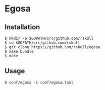# Egosa

## Installation

```
$ mkdir -p $GOPATH/src/github.com/rskull
$ cd $GOPATH/src/github.com/rskull
$ git clone https://github.com/rskull/egosa
$ make bundle
$ make
```

## Usage

```
$ conf/egosa -c conf/egosa.toml
```
